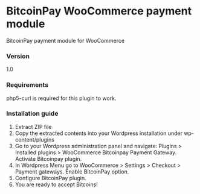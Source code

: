 # BitcoinPay WooCommerce payment module
BitcoinPay payment module for WooCommerce

### Version
1.0

### Requirements
php5-curl is required for this plugin to work.

### Installation guide
1. Extract ZIP file
2. Copy the extracted contents into your Wordpress installation under wp-content/plugins
3. Go to your Wordpress administration panel and navigate: Plugins > Installed plugins > WooCommerce Bitcoinpay Payment Gateway. Activate Bitcoinpay plugin.
4. In Wordpress Menu go to WooCommerce > Settings > Checkout > Payment gateways. Enable BitcoinPay option.
5. Configure BitcoinPay plugin.
6. You are ready to accept Bitcoins!
